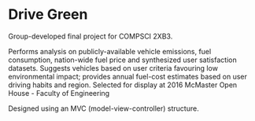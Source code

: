 # Drive Green

Group-developed final project for COMPSCI 2XB3. 

Performs analysis on publicly-available vehicle emissions, fuel consumption, nation-wide fuel price and synthesized user satisfaction datasets. Suggests vehicles based on user criteria favouring low environmental impact; provides annual fuel-cost estimates based on user driving habits and region. Selected for display at 2016 McMaster Open House - Faculty of Engineering

Designed using an MVC (model-view-controller) structure.
